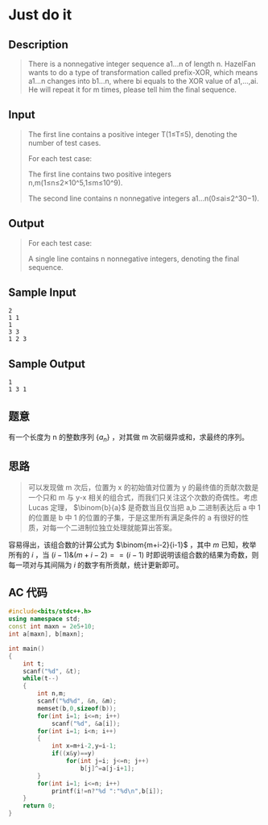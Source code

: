 # Just do it

## **Description**

> There is a nonnegative integer sequence a1...n of length n. HazelFan wants to do a type of transformation called prefix-XOR, which means a1...n changes into b1...n, where bi equals to the XOR value of a1,...,ai. He will repeat it for m times, please tell him the final sequence.



## **Input**

> The first line contains a positive integer T(1≤T≤5), denoting the number of test cases.
>
> For each test case:
>
> The first line contains two positive integers n,m(1≤n≤2×10^5,1≤m≤10^9).
>
> The second line contains n nonnegative integers a1...n(0≤ai≤2^30−1).



## **Output**

> For each test case:
>
> A single line contains n nonnegative integers, denoting the final sequence.



## **Sample Input**

    2
    1 1
    1
    3 3
    1 2 3



## **Sample Output**

    1
    1 3 1


## **题意**

有一个长度为 n 的整数序列 $\{a_n\}$ ，对其做 m 次前缀异或和，求最终的序列。



## **思路**

> 可以发现做 m 次后，位置为 x 的初始值对位置为 y 的最终值的贡献次数是一个只和 m 与 y-x 相关的组合式，而我们只关注这个次数的奇偶性。考虑 Lucas 定理， $\binom{b}{a}$ 是奇数当且仅当把 a,b 二进制表达后 a 中 1 的位置是 b 中 1 的位置的子集，于是这里所有满足条件的 a 有很好的性质，对每一个二进制位独立处理就能算出答案。

容易得出，该组合数的计算公式为 $\binom{m+i-2}{i-1}$ ，其中 $m$ 已知，枚举所有的 $i$ ，当 $(i-1)\&(m+i-2)==(i-1)$ 时即说明该组合数的结果为奇数，则每一项对与其间隔为 $i$ 的数字有所贡献，统计更新即可。



## **AC 代码**

```cpp
#include<bits/stdc++.h>
using namespace std;
const int maxn = 2e5+10;
int a[maxn], b[maxn];

int main()
{
    int t;
    scanf("%d", &t);
    while(t--)
    {
        int n,m;
        scanf("%d%d", &n, &m);
        memset(b,0,sizeof(b));
        for(int i=1; i<=n; i++)
            scanf("%d", &a[i]);
        for(int i=1; i<n; i++)
        {
            int x=m+i-2,y=i-1;
            if((x&y)==y)
                for(int j=i; j<=n; j++)
                    b[j]^=a[j-i+1];
        }
        for(int i=1; i<=n; i++)
            printf(i!=n?"%d ":"%d\n",b[i]);
    }
    return 0;
}
```

